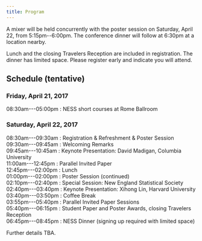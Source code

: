 ```yaml
---
title: Program
---
```


A mixer will be held concurrently with the poster session on Saturday,
April 22, from 5:15pm--6:00pm. The conference dinner will follow at
6:30pm at a location nearby.

Lunch and the closing Travelers Reception are included in registration. The
dinner has limited space. Please register early and indicate you will attend.

## Schedule (tentative)

### Friday, April 21, 2017

08:30am---05:00pm : NESS short courses at Rome Ballroom

### Saturday, April 22, 2017

08:30am---09:30am : Registration &amp; Refreshment &amp; Poster Session<br />
09:30am---09:45am : Welcoming Remarks<br />
09:45am---10:45am : Keynote Presentation: David Madigan, Columbia University<br />
11:00am---12:45pm : Parallel Invited Paper<br />
12:45pm---02:00pm : Lunch<br />
01:00pm---02:00pm : Poster Session (continued)<br />
02:10pm---02:40pm : Special Session: New England Statistical Society<br />
02:40pm---03:40pm : Keynote Presentation: Xihong Lin, Harvard University<br />
03:40pm---03:50pm : Coffee Break<br />
03:55pm---05:40pm : Parallel Invited Paper Sessions<br />
05:40pm---06:15pm : Student Paper and Poster Awards, closing Travelers Reception<br />
06:45pm---08:45pm : NESS Dinner (signing up required with limited space)

Further details TBA.

